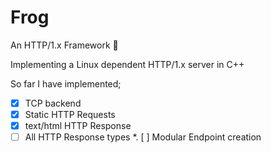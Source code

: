# Frog
An HTTP/1.x Framework 🐸

Implementing a Linux dependent HTTP/1.x server in C++

So far I have implemented;
* [x] TCP backend
* [x] Static HTTP Requests
* [x] text/html HTTP Response
* [ ] All HTTP Response types
*. [ ] Modular Endpoint creation
